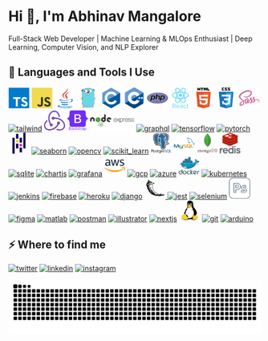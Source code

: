 <h1>Hi 👋, I'm Abhinav Mangalore</h1>
<p>Full-Stack Web Developer | Machine Learning & MLOps Enthusiast | Deep Learning, Computer Vision, and NLP Explorer</p>
<h2>🚀 Languages and Tools I Use</h2>
<p><a target="_blank" href="https://raw.githubusercontent.com/devicons/devicon/master/icons/typescript/typescript-original.svg" style="display: inline-block;"><img src="https://raw.githubusercontent.com/devicons/devicon/master/icons/typescript/typescript-original.svg" alt="typescript" width="42" height="42" /></a>
<a target="_blank" href="https://raw.githubusercontent.com/devicons/devicon/master/icons/javascript/javascript-original.svg" style="display: inline-block;"><img src="https://raw.githubusercontent.com/devicons/devicon/master/icons/javascript/javascript-original.svg" alt="javascript" width="42" height="42" /></a>
<a target="_blank" href="https://raw.githubusercontent.com/devicons/devicon/master/icons/java/java-original.svg" style="display: inline-block;"><img src="https://raw.githubusercontent.com/devicons/devicon/master/icons/java/java-original.svg" alt="java" width="42" height="42" /></a>
<a target="_blank" href="https://raw.githubusercontent.com/devicons/devicon/master/icons/go/go-original.svg" style="display: inline-block;"><img src="https://raw.githubusercontent.com/devicons/devicon/master/icons/go/go-original.svg" alt="go" width="42" height="42" /></a>
<a target="_blank" href="https://raw.githubusercontent.com/devicons/devicon/master/icons/c/c-original.svg" style="display: inline-block;"><img src="https://raw.githubusercontent.com/devicons/devicon/master/icons/c/c-original.svg" alt="c" width="42" height="42" /></a>
<a target="_blank" href="https://raw.githubusercontent.com/devicons/devicon/master/icons/cplusplus/cplusplus-original.svg" style="display: inline-block;"><img src="https://raw.githubusercontent.com/devicons/devicon/master/icons/cplusplus/cplusplus-original.svg" alt="cplusplus" width="42" height="42" /></a>
<a target="_blank" href="https://raw.githubusercontent.com/devicons/devicon/master/icons/php/php-original.svg" style="display: inline-block;"><img src="https://raw.githubusercontent.com/devicons/devicon/master/icons/php/php-original.svg" alt="php" width="42" height="42" /></a>
<a target="_blank" href="https://raw.githubusercontent.com/devicons/devicon/master/icons/react/react-original-wordmark.svg" style="display: inline-block;"><img src="https://raw.githubusercontent.com/devicons/devicon/master/icons/react/react-original-wordmark.svg" alt="react" width="42" height="42" /></a>
<a target="_blank" href="https://raw.githubusercontent.com/devicons/devicon/master/icons/html5/html5-original-wordmark.svg" style="display: inline-block;"><img src="https://raw.githubusercontent.com/devicons/devicon/master/icons/html5/html5-original-wordmark.svg" alt="html5" width="42" height="42" /></a>
<a target="_blank" href="https://raw.githubusercontent.com/devicons/devicon/master/icons/css3/css3-original-wordmark.svg" style="display: inline-block;"><img src="https://raw.githubusercontent.com/devicons/devicon/master/icons/css3/css3-original-wordmark.svg" alt="css3" width="42" height="42" /></a>
<a target="_blank" href="https://raw.githubusercontent.com/devicons/devicon/master/icons/sass/sass-original.svg" style="display: inline-block;"><img src="https://raw.githubusercontent.com/devicons/devicon/master/icons/sass/sass-original.svg" alt="sass" width="42" height="42" /></a>
<a target="_blank" href="https://www.vectorlogo.zone/logos/tailwindcss/tailwindcss-icon.svg" style="display: inline-block;"><img src="https://www.vectorlogo.zone/logos/tailwindcss/tailwindcss-icon.svg" alt="tailwind" width="42" height="42" /></a>
<a target="_blank" href="https://raw.githubusercontent.com/devicons/devicon/master/icons/redux/redux-original.svg" style="display: inline-block;"><img src="https://raw.githubusercontent.com/devicons/devicon/master/icons/redux/redux-original.svg" alt="redux" width="42" height="42" /></a>
<a target="_blank" href="https://raw.githubusercontent.com/devicons/devicon/master/icons/bootstrap/bootstrap-plain-wordmark.svg" style="display: inline-block;"><img src="https://raw.githubusercontent.com/devicons/devicon/master/icons/bootstrap/bootstrap-plain-wordmark.svg" alt="bootstrap" width="42" height="42" /></a>
<a target="_blank" href="https://raw.githubusercontent.com/devicons/devicon/master/icons/nodejs/nodejs-original-wordmark.svg" style="display: inline-block;"><img src="https://raw.githubusercontent.com/devicons/devicon/master/icons/nodejs/nodejs-original-wordmark.svg" alt="nodejs" width="42" height="42" /></a>
<a target="_blank" href="https://raw.githubusercontent.com/devicons/devicon/master/icons/express/express-original-wordmark.svg" style="display: inline-block;"><img src="https://raw.githubusercontent.com/devicons/devicon/master/icons/express/express-original-wordmark.svg" alt="express" width="42" height="42" /></a>
<a target="_blank" href="https://www.vectorlogo.zone/logos/graphql/graphql-icon.svg" style="display: inline-block;"><img src="https://www.vectorlogo.zone/logos/graphql/graphql-icon.svg" alt="graphql" width="42" height="42" /></a>
<a target="_blank" href="https://www.vectorlogo.zone/logos/tensorflow/tensorflow-icon.svg" style="display: inline-block;"><img src="https://www.vectorlogo.zone/logos/tensorflow/tensorflow-icon.svg" alt="tensorflow" width="42" height="42" /></a>
<a target="_blank" href="https://www.vectorlogo.zone/logos/pytorch/pytorch-icon.svg" style="display: inline-block;"><img src="https://www.vectorlogo.zone/logos/pytorch/pytorch-icon.svg" alt="pytorch" width="42" height="42" /></a>
<a target="_blank" href="https://raw.githubusercontent.com/devicons/devicon/2ae2a900d2f041da66e950e4d48052658d850630/icons/pandas/pandas-original.svg" style="display: inline-block;"><img src="https://raw.githubusercontent.com/devicons/devicon/2ae2a900d2f041da66e950e4d48052658d850630/icons/pandas/pandas-original.svg" alt="pandas" width="42" height="42" /></a>
<a target="_blank" href="https://seaborn.pydata.org/_images/logo-mark-lightbg.svg" style="display: inline-block;"><img src="https://seaborn.pydata.org/_images/logo-mark-lightbg.svg" alt="seaborn" width="42" height="42" /></a>
<a target="_blank" href="https://www.vectorlogo.zone/logos/opencv/opencv-icon.svg" style="display: inline-block;"><img src="https://www.vectorlogo.zone/logos/opencv/opencv-icon.svg" alt="opencv" width="42" height="42" /></a>
<a target="_blank" href="https://upload.wikimedia.org/wikipedia/commons/0/05/Scikit_learn_logo_small.svg" style="display: inline-block;"><img src="https://upload.wikimedia.org/wikipedia/commons/0/05/Scikit_learn_logo_small.svg" alt="scikit_learn" width="42" height="42" /></a>
<a target="_blank" href="https://raw.githubusercontent.com/devicons/devicon/master/icons/postgresql/postgresql-original-wordmark.svg" style="display: inline-block;"><img src="https://raw.githubusercontent.com/devicons/devicon/master/icons/postgresql/postgresql-original-wordmark.svg" alt="postgresql" width="42" height="42" /></a>
<a target="_blank" href="https://raw.githubusercontent.com/devicons/devicon/master/icons/mysql/mysql-original-wordmark.svg" style="display: inline-block;"><img src="https://raw.githubusercontent.com/devicons/devicon/master/icons/mysql/mysql-original-wordmark.svg" alt="mysql" width="42" height="42" /></a>
<a target="_blank" href="https://raw.githubusercontent.com/devicons/devicon/master/icons/mongodb/mongodb-original-wordmark.svg" style="display: inline-block;"><img src="https://raw.githubusercontent.com/devicons/devicon/master/icons/mongodb/mongodb-original-wordmark.svg" alt="mongodb" width="42" height="42" /></a>
<a target="_blank" href="https://raw.githubusercontent.com/devicons/devicon/master/icons/redis/redis-original-wordmark.svg" style="display: inline-block;"><img src="https://raw.githubusercontent.com/devicons/devicon/master/icons/redis/redis-original-wordmark.svg" alt="redis" width="42" height="42" /></a>
<a target="_blank" href="https://www.vectorlogo.zone/logos/sqlite/sqlite-icon.svg" style="display: inline-block;"><img src="https://www.vectorlogo.zone/logos/sqlite/sqlite-icon.svg" alt="sqlite" width="42" height="42" /></a>
<a target="_blank" href="https://www.chartjs.org/media/logo-title.svg" style="display: inline-block;"><img src="https://www.chartjs.org/media/logo-title.svg" alt="chartjs" width="42" height="42" /></a>
<a target="_blank" href="https://www.vectorlogo.zone/logos/grafana/grafana-icon.svg" style="display: inline-block;"><img src="https://www.vectorlogo.zone/logos/grafana/grafana-icon.svg" alt="grafana" width="42" height="42" /></a>
<a target="_blank" href="https://raw.githubusercontent.com/devicons/devicon/master/icons/amazonwebservices/amazonwebservices-original-wordmark.svg" style="display: inline-block;"><img src="https://raw.githubusercontent.com/devicons/devicon/master/icons/amazonwebservices/amazonwebservices-original-wordmark.svg" alt="aws" width="42" height="42" /></a>
<a target="_blank" href="https://www.vectorlogo.zone/logos/google_cloud/google_cloud-icon.svg" style="display: inline-block;"><img src="https://www.vectorlogo.zone/logos/google_cloud/google_cloud-icon.svg" alt="gcp" width="42" height="42" /></a>
<a target="_blank" href="https://www.vectorlogo.zone/logos/microsoft_azure/microsoft_azure-icon.svg" style="display: inline-block;"><img src="https://www.vectorlogo.zone/logos/microsoft_azure/microsoft_azure-icon.svg" alt="azure" width="42" height="42" /></a>
<a target="_blank" href="https://raw.githubusercontent.com/devicons/devicon/master/icons/docker/docker-original-wordmark.svg" style="display: inline-block;"><img src="https://raw.githubusercontent.com/devicons/devicon/master/icons/docker/docker-original-wordmark.svg" alt="docker" width="42" height="42" /></a>
<a target="_blank" href="https://www.vectorlogo.zone/logos/kubernetes/kubernetes-icon.svg" style="display: inline-block;"><img src="https://www.vectorlogo.zone/logos/kubernetes/kubernetes-icon.svg" alt="kubernetes" width="42" height="42" /></a>
<a target="_blank" href="https://www.vectorlogo.zone/logos/jenkins/jenkins-icon.svg" style="display: inline-block;"><img src="https://www.vectorlogo.zone/logos/jenkins/jenkins-icon.svg" alt="jenkins" width="42" height="42" /></a>
<a target="_blank" href="https://www.vectorlogo.zone/logos/firebase/firebase-icon.svg" style="display: inline-block;"><img src="https://www.vectorlogo.zone/logos/firebase/firebase-icon.svg" alt="firebase" width="42" height="42" /></a>
<a target="_blank" href="https://www.vectorlogo.zone/logos/heroku/heroku-icon.svg" style="display: inline-block;"><img src="https://www.vectorlogo.zone/logos/heroku/heroku-icon.svg" alt="heroku" width="42" height="42" /></a>
<a target="_blank" href="https://cdn.worldvectorlogo.com/logos/django.svg" style="display: inline-block;"><img src="https://cdn.worldvectorlogo.com/logos/django.svg" alt="django" width="42" height="42" /></a>
<a target="_blank" href="https://techicons.dev/icons/flask" >
        <svg xmlns="http://www.w3.org/2000/svg" viewBox="0 0 128 128" width="42" height="42"><path fill="#010101" d="M44.44 100.63c-4.23-3.33-8.74-6.52-11.83-11.01-6.49-7.92-11.49-17.1-14.9-26.74-2.07-6.27-2.77-12.99-5.44-19.02-2.78-4.38.48-9.16 5.27-10.55 2.13-.41 5.89-2.43 1.36-.98-4.06 2.98-4.45-2.71-.29-3.07 2.84-.38 3.89-2.7 2.92-4.8-3.05-1.99 7.4-4.18 2.14-7.15-5.48-5.91 7.66-7.05 4.42-.33-.77 5.16 9.18-.95 6.87 5.01 2.35 2.86 8.8.65 8.63 4.67 3.42.24 4.6 3.11 7.8 3.33 3.33 1.5 9.36 2.69 10.49 6.44-3.3 2.61-10.95-5.4-11.31 1.84 1 10.69.74 21.7 4.65 31.88 1.85 6.16 6.33 11.01 10.38 15.81 3.88 4.7 9.12 8.01 14.48 10.8 4.69 2.21 9.75 3.68 14.87 4.6 2.07-1.59 5.74-7.48 8.97-5 .16 2.8-6.42 5.84-.31 5.54 3.59-1.08 6.08 2.77 9.04-.71 2.72 3.23 11.32-2.06 9.38 4.53-2.62 1.69-6.44.67-9.07 3-4.33-2.16-7.77 1.93-12.56 1.42-5.32.95-10.73 1.34-16.13 1.34-8.85-.7-17.89-.99-26.3-4.07-4.74-1.38-9.37-4.08-13.53-6.78zm7.47 3.24c4.63 2 9.16 4.11 14.23 4.75 8.05 1.12 16.37 2.84 24.45 1.27-3.66-1.65-7.44.64-11.08-1.18-4.37.94-9.06-.24-13.5-.82-5.05-2.25-10.5-3.8-15.23-6.72-5.91-2.16 3.06 2.77 4.65 3.17 3.69 2.1-4.06-1.08-5.16-1.95-3.09-1.74-3.49-1.37-.31.39.64.37 1.28.77 1.95 1.09zm-8.81-6.23c4.49 1.66-.02-3.16-2.07-2.88-.91-1.58-3.48-2.58-1.67-3.43-3.26 1.13-3.42-4.3-4.95-3.53-3.45-1.09-1.34-4.95-5.45-7.32-.37-2.5-4.08-4.66-5.26-8.43-.52-1.93-4.19-7.46-1.94-2.31 1.92 4.96 5.29 9.21 8.1 13.45 2.18 4.04 4.76 8.26 8.72 10.78 1.34 1.3 2.63 3.27 4.52 3.67zM30.17 83.45c.16-.68.82 1.46 0 0zm18.3 16.18c1-.44-1.43-.56 0 0zm2.44.89c-.25-1.23-1.11.69 0 0zm3.05 1.27c1.45-1.38-2.24-.87 0 0zm5.22 2.91c.89-1.3-2.82-.49 0 0zm-10.03-6.99c2.25-1.46-2.91-.02 0 0zm2.29 1.14c-.07-.77-.82.34 0 0zm11.43 7.13c1.84 1.16 10.73 2.54 5.16.48-.93.2-10.33-2.66-5.16-.48zM44.72 91.85c-.18-.77-2.85-.85 0 0zm5.32 3.1c1.39-.96-2.87-.74 0 0zm4.48 2.75c1.98-.75-3.23-.75 0 0zm-11.97-8.21c2.16 1.65 8.7.21 3.3-.99-2.45-1.31-7.99-2.2-4.22.79l.92.2zm15 9.16c.9-1.53-3.77-.88 0 0zm-4.56-3.63c5.27 1.49-4.43-3.34-1.3-.55l.7.32.6.23zm9.14 5.28c4.99.05-4.51-.68 0 0zm-21.5-13.7c-.19-.93-1.23.08 0 0zm29.94 18.44c.14-1.68-1.62 1.25 0 0zM49.15 91.82c-.3-.88-1.56-.04 0 0zm-8.04-5.8c2.86-.17-3.93-1.26 0 0zm-9.54-6.16c-.36-1.38-3.12-2.47 0 0zM56.6 95.74c-.52-.6-.25.13 0 0zm15.58 9.56c-.05-.91-.85.35 0 0zM55.22 94.32c.28-1.18-2.44-.36 0 0zm-11.6-7.36c2.13-.23-3.42-1.44 0 0zm19.63 12.2c3.32-1.32-3.24-.64 0 0zm-10.21-6.93c3.83.49-4.56-2.61-.84-.28l.84.28zm13.31 8.19c3.58-2.14 2.4 5.01 6.07.6 3.62-2.64-3.13 3.27 1.33.47 3.23-2.16 7.99 1.02 11 2.06 2.16-.11 4.27 1.87 6.49.67 4.27-1.15-8.36-1.71-5.05-3.75-3.91 1.14-6.8-1.36-8.72-3.86-4.39-1.01-9.46-3.25-11.65-7.14-.89-1.46 1.29.21-.77-2.18-2.64-2.35-3.96-5.02-5.73-7.88-2.12-1.13-2.37-4.46-2.58-.11.02-2.74-2.56-4.59-3.19-3.82-.01-2.64 2.76-1.32.82-3.27-.42-2.74-1.79-5.59-2.2-8.68-.64-1.49-.09-4.68-2.19-1.31-.76 3.57-.25-4.38.94-1.76 1.56-2.67-.56-2.36-.65-1.99 1.02-2.26.64-5.46-.27-4.24.54-2.39.86-8.8-.81-7.66 1.01-2.5 1.92-11.44-2.47-8.03-1.78.03-4.85.64-6.31 1.37 4.56 2.51-.46.91-2.32.51-.24 2.33-2.08 1.32-4.38 1.34 3.67.45-1.79 3.75-3.89 2.47-2.74 1.31 2.36 4.57.05 5.58.28 1.52-4.19-.55-3.84 2.96-2.65-1.12-.36 4.16.96 2.38 4.51 1.22 3.18 4.01 3.29 6.65-.74 1.54-3.63-3.62-.64-3.38-2.36-3.83-2.61-1.38-4.56.39-.45.13 4.99 2.53 1.57 3.72 3.01.47 3.1 3.1 3.71 4.76 1.81 1.88 1.44-2.08 3.6.18-1.37-2.02-7.25-5.68-2.52-4.51-.03-2.03-.86-3.67.6-3.63 1.44-2.6-1.51 6.42 1.73 3.11.9-.39 1.12-2.6 2.73.21 2.34 2.3.85 3.97-2.46 1.86.59 2.01 4.42 2.72 3.7 5.86.76 2.76 1.83 1.74 2.76 1.58.73 2.68 1.14.71 1.18-.57 3.34.72 2.56 2.69 3.6 4.07 2.3 1.04-3.29-7.04.66-2.43 4.16 3.75 1.56 5.32-2.17 4.72 2.36-.19 3.12 3.19 6.07 3.07 2.69 1.28 4.52 6.2-.12 4.15-1.61-1.45-7.31-3.24-2.65-.48 4.3 1.99 7.71 3.18 11.86 5.68 2.96 2.12 4.25 4.54 5.37 5.02-2.49 1.19-7.51-.95-3.78-1.61-2.33-.42-4.94-1.6-2.71 1.3 1.89 1.58 6.71 1.42 7.58 1.59-.73 1.61-1.99 1.74.03 1.86-2.25 1.22.72 1.41.93 2.1zm-4.6-13c-1.37-1.43-1.72-4.11-.24-1.78.75.3 2.43 4.38.24 1.78zm14.99 9.52c.85-.06.02.65 0 0zM59.59 83.91c-.06-2.17.49 1.67 0 0zM58.1 81.9c-1.73-3.32 2.17.95 0 0zM40.04 69.44c1.01-.27.5 1.73 0 0zm14.37 7.79c.62-2.33.73 1.96 0 0zm-10.15-7.06c-.71-1.29 1.5 1.21 0 0zm8.71 2.79c-1.63-3.65 1.16-2 .36.6l-.36-.6zM37.95 62.95c-.73-1.2-1.93-4.72-1.55-5.79.35 1.75 3.72 7.53 1.65 2.39-2.28-4.3 2.73 1.4 3.25 2.47.24 1.07-1.41-.29-.29 2.21-2.04-2.85-1.2 1.58-3.06-1.28zm-4.64-3.2c.19-2.79 1.06 1.91 0 0zm2.08.72c1-2.11 1.69 2.93 0 0zm-5.02-3.89c-1.73-1.72-2.98-3.3.08-1.07 1.18.05-2.62-3.6.28-1.16 3.06.56 1.51 5.01-.36 2.23zm2.64-.07c1-.99.53.98 0 0zm1.62.52c-1.52-2.85 1.85 1.2 0 0zm-3.22-3.08c-5.02-4.47 6.31 2.34.82.83l-.82-.83zm14.39 8.36c-2.18-1.3-.58-9.18.16-3.79 2.11-.68-.12 2.78 1.46 2.75-.24 2.18-.95 2.97-1.62 1.04zm5.33 3.15c.21-2.38.45 1.62 0 0zm-.93-.92c.24-1.01.03 1.2 0 0zM32.39 52.48c-3.23-4.45 9.38 4.51 2.07 1.13-.77-.21-1.69-.28-2.07-1.13zm10.26 5.43c-.31-3.75.68.62 0 0zm7.78 5c.6-2.14.05 1.41 0 0zM32.89 50.78c1.92-.41 7.95 3.37 2.41 1.08-.62-.69-1.93-.38-2.41-1.08zm16.47 8.21c.2-3.84 1.15-2.29.01.55l-.01-.55zm-15.05-9.55c.78-1.15-2.08-5.18.41-1.45 1.08.85 3.11 1.43 1.31 1.79 2.84 2.5-.68.68-1.72-.34zm14.24 8.35c.54-4.37.47 2.56 0 0zM32.68 45.41c.6-.26.32.79 0 0zm3.71 2.21c.96-2.01 1.77 2.23 0 0zm10.47 5.82c0-.77.2 1.12 0 0zm-.6-1.34c-1.45-3.59 1.35 1.9 0 0zm-.89-2.35c-.25-1.48.83 1.86 0 0zm1.45-2.36c-1-1.76 1.26-7.75 1.51-4.03-1.05 2.89-.3 4.51.43.63 1.36-3.06-.29 6.02-1.94 3.4zm1.49-8.91c.44-.53.1.65 0 0zM45.82 87.6c-.59-.52.07.33 0 0zm5.13 2.6c2.86.74 2.84-.44.26-.79-1.39-1.29-5.77-2.66-1.85-.16.27.65 1.09.63 1.59.95zm-10.14-6.74c1.57 1.18 5.93 3.32 2.24.45 1.24-1.44-2.38-2.21-1.18-3.18-3.06-1.87-2.41-1.7-.27-1.64-3.67-1.64.53-1.52.33-2.36-1.42-.28-7.03-2.5-3.73.18-3.36-1.71-.8.64-1.82.39-3.44-.94 3.06 2.62-.54 1.73 1.97 1.56 5.3 4 .83 1.65-.57.85 3.21 2.14 4.14 2.78zm5.37 3.09c6.53 2.1-3.2-2.58 0 0zm27.5 16.65c.08-1.3-.9 1.11 0 0zm2.82 1.19c1.51-1.46.06 2.33 2.5-.36.03-1.92-.07-3.06-2.8-.72-.75.42-1.09 2.19.3 1.08zM31.65 76.22c-.47-1.82-3.25-1.81 0 0zm3.01 1.98c-1.12-1.86-4-1.68 0 0zm17.17 10.35c1.68 1.49 7.7 1.09 2.03.18-.83-1.24-5.32-.94-2.03-.18zm23.6 14.57c2.57-2.16-2.5.97 0 0zm5.36 3.69c.02-.69-1.11.3 0 0zm.01-.97c2.86-3.03-2.77.18 0 0zM24.22 70.01c-2.43-3.47-1.51-5.03-3.86-7.87-.45-2.17-4.03-7.09-1.85-1.88 1.99 3.05 2.58 7.77 5.71 9.75zm55.68 34.87c5.26-3.4-2.15-1.48 0 0zm4.01 1.57c2.64-2.26-1.66-.47 0 0zM30.75 72.38c.76-1.12-1.94-.14 0 0zm52.33 32.99c2.55-1.64-.59-1.39-.46.15l.46-.15zM48.5 83.58c-.09-1.11-1.35.09 0 0zm2.14 1.23c-.69-1.38-1.05.21 0 0zm36.53 21.67c3.27-2.36-1.98-.45-.68.45l.68-.45zm-1.26-.6c2.67-2.23-2.8.99 0 0zm6.39 4.25c1.79-1.19-2.17-.38 0 0zM32.39 71.57c2.39.54 9.56 5.89 5.33.37-2.17-.64-.87-5.94-3.08-5 1.48 2.48 1.22 3.53-1.9 1.97-3.91-1.91-2.2.94-1.43 1.73-1.04.25 1.39.91 1.08.93zm-10.9-8.61c.43-1.77-3.95-9.75-2.07-4 .68 1.21.61 3.49 2.07 4zM41.5 75.3c-1.23-1.03-.06-.15 0 0zm3.03.71c0-1.88-3.35-.77 0 0zm26.3 16.57c-.5-1.28-1.98-.02 0 0zm1.26.93c-.18-.72-.72.14 0 0zm10.43 6.56c1-.74-1.25-.09 0 0zM26.93 64.35c2.87-1.11-3.07-.79 0 0zm41.59 26.2c-.04-1.86-1.83.46 0 0zM25.8 61.71c1.84-.62-1.71-.41 0 0zm5.34 2.59c-.03-.61-.56.23 0 0zm65.22 39.99c2.37-.48 7.77 1.21 8.64-.63-2.88-.07-9.95-2.03-10.28.46l.63.1 1.01.07zM32.84 64.73c.05-1.88-1.46-.07 0 0zm-14.05-9.75c-.64-3.58-2.43-.54 0 0zm3.35.84c.04-1.15-3.07-1.03 0 0zm1.91.94c-.55-.44-.43.57 0 0zm12.06 7.73c.57-.52-1.35-.38 0 0zm-13.33-9.85c-.33-2.71-3.88-.4 0 0zm-6.87-4.46c-.1-1.25-.67.47 0 0zm1.02-.77c-.17-1.48-.88.19 0 0zm5.65 3.37c2.39-.94-4.35-1.94-.49-.18l.49.18zm75.59 46.69c1.53-1.4-1.94-.43 0 0zm9.13 4.74c.61-1.81-1.54.23 0 0zM23.15 49.82c.26-1.75-1.89.35 0 0zm-8.03-5.38c-.43-2.47-.37-6.82 3.76-5.35-5.51 1.1 3.82 6.85 2.64 2.31 2.32.11 4.53-1.37 3.32.88 4.57-.5 7.73-4.46 12.14-3.91 3.44-.46 7.19-.8 10.89-2.18 3.04-.22 5.97-3.5 4.31-5.44-4.15-.35-8.5.17-13.08 1.08-5.08 1.06-9.7 3.06-14.83 3.93-5 .67 1 1.85-.43 2.11-2.61.9 3.11 1.52-.34 2.47-2.13-.41-4.35-1.14-3.44-3.38-4.79.62-9 2.61-5.21 7.48h.27zm11.54-5.88c1.12-4.14 6.01 3.4 1.84.55-.5-.38-1.32-.68-1.84-.55zm.22-2.01c1.62-1.2.86.68 0 0zm2.06.04c.15-1.9 4.71 1.01.75.68l-.75-.68zm2.81-1.14c1.03-1.2.3 1.07 0 0zm.72-.48c1.71-2.06 9.69-1.31 3.85-.2-1.56-1.18-2.76.7-3.85.2zm10.42-1.6c-.26-5.62 5.18 1.99 0 0zm2.96-.02c1.08-2.83 4.2-1.14.5-.57.08.3-.11 1.46-.5.57zM21.99 48.37c3.23-1.98-3.43-1.72 0 0zm2.39.66c1.13-1.2-2.46-.49 0 0zm-7.04-4.99c1.85-1.42-2.18-.54 0 0zm95.35 59.65c.05-1.65-1.41.74 0 0zM103 97.08c.28-1.9-1.24.16 0 0zm12.36 7.25c2.58.01 7.82-.8 2.2-.8-.88.13-5.13.11-2.2.8zM26.48 47.87c2.09-.14 3.27-2.3-.41-2.18-5.69-.59 5.02 1.95-.73 1.22-.77.51 1.09 1.1 1.14.96zm1.84.93c-.22-1.34-.65.71 0 0zm2.18-5.82c.9-1.12-1.26-.3 0 0zm-6.95-11.6c3.73-1.27 8.82-2.69 10.58.62-1.79-2.15-.72-4.28.97-1.12 2.39 3.19 3.59-1.45 2.03-2.52 1.77 2.2 3.79 3.24 1.19.14 2.83-3.4-5.66.45-7.59.41-.92.41-9.58 2.2-7.18 2.47zm2.19-4.18c2.13-1.6 7.35.96 4-1.59-.33-.3-7.35 1.93-4 1.59zm7.75.32c2.49.06-1.07-3.34 1.89-1.8-.49-1.59-3.45-1.89-4.9-2.52-.82 1.45 1.66 4.34 3.01 4.32zm-6.39-7.04c.86-1.16-1.51.6 0 0zm3.16.76c4.01-.53-1.02-1.72-.81-.04l.81.04zm-5.91-4.62c-2.82-3.69 5.31.62 2.44-3.24-2.41-1.92-4.73 2.16-2.44 3.24zm36.21 19.5c1.29-2.29-5.34-3.09-.87-.81.42.14.32.97.87.81z"/></svg>
      </svg>
    </a>
<a target="_blank" href="https://www.vectorlogo.zone/logos/jestjsio/jestjsio-icon.svg" style="display: inline-block;"><img src="https://www.vectorlogo.zone/logos/jestjsio/jestjsio-icon.svg" alt="jest" width="42" height="42" /></a>
<a target="_blank" href="https://raw.githubusercontent.com/detain/svg-logos/780f25886640cef088af994181646db2f6b1a3f8/svg/selenium-logo.svg" style="display: inline-block;"><img src="https://raw.githubusercontent.com/detain/svg-logos/780f25886640cef088af994181646db2f6b1a3f8/svg/selenium-logo.svg" alt="selenium" width="42" height="42" /></a>
<a target="_blank" href="https://raw.githubusercontent.com/devicons/devicon/master/icons/photoshop/photoshop-line.svg" style="display: inline-block;"><img src="https://raw.githubusercontent.com/devicons/devicon/master/icons/photoshop/photoshop-line.svg" alt="photoshop" width="42" height="42" /></a>
<a target="_blank" href="https://www.vectorlogo.zone/logos/figma/figma-icon.svg" style="display: inline-block;"><img src="https://www.vectorlogo.zone/logos/figma/figma-icon.svg" alt="figma" width="42" height="42" /></a>
<a target="_blank" href="https://upload.wikimedia.org/wikipedia/commons/2/21/Matlab_Logo.png" style="display: inline-block;"><img src="https://upload.wikimedia.org/wikipedia/commons/2/21/Matlab_Logo.png" alt="matlab" width="42" height="42" /></a>
<a target="_blank" href="https://www.vectorlogo.zone/logos/getpostman/getpostman-icon.svg" style="display: inline-block;"><img src="https://www.vectorlogo.zone/logos/getpostman/getpostman-icon.svg" alt="postman" width="42" height="42" /></a>
<a target="_blank" href="https://www.vectorlogo.zone/logos/adobe_illustrator/adobe_illustrator-icon.svg" style="display: inline-block;"><img src="https://www.vectorlogo.zone/logos/adobe_illustrator/adobe_illustrator-icon.svg" alt="illustrator" width="42" height="42" /></a>
<a target="_blank" href="https://cdn.worldvectorlogo.com/logos/nextjs-2.svg" style="display: inline-block;"><img src="https://cdn.worldvectorlogo.com/logos/nextjs-2.svg" alt="nextjs" width="42" height="42" /></a>
<a target="_blank" href="https://raw.githubusercontent.com/devicons/devicon/master/icons/linux/linux-original.svg" style="display: inline-block;"><img src="https://raw.githubusercontent.com/devicons/devicon/master/icons/linux/linux-original.svg" alt="linux" width="42" height="42" /></a>
<a target="_blank" href="https://www.vectorlogo.zone/logos/git-scm/git-scm-icon.svg" style="display: inline-block;"><img src="https://www.vectorlogo.zone/logos/git-scm/git-scm-icon.svg" alt="git" width="42" height="42" /></a>
<a target="_blank" href="https://cdn.worldvectorlogo.com/logos/arduino-1.svg" style="display: inline-block;"><img src="https://cdn.worldvectorlogo.com/logos/arduino-1.svg" alt="arduino" width="42" height="42" /></a></p>
<h2>⚡️ Where to find me</h2>
<p><a target="_blank" href="https://twitter.com/PhoenixRFTA16" style="display: inline-block;"><img src="https://img.shields.io/badge/twitter-x?style=for-the-badge&logo=x&logoColor=white&color=%230f1419" alt="twitter" /></a>
<a target="_blank" href="https://www.linkedin.com/in/abhinav-mangalore" style="display: inline-block;"><img src="https://img.shields.io/badge/linkedin-logo?style=for-the-badge&logo=linkedin&logoColor=white&color=%230a77b6" alt="linkedin" /></a>
<a target="_blank" href="https://www.instagram.com/abhinavm16104" style="display: inline-block;"><img src="https://img.shields.io/badge/instagram-logo?style=for-the-badge&logo=instagram&logoColor=white&color=%23F35369" alt="instagram" /></a></p>
<!-- <p><img align="center" src="https://github-readme-stats.vercel.app/api?username=AbhinavMangalore16&show_icons=true&locale=en" alt="AbhinavMangalore16" /></p>
<p><img align="center" src="https://github-readme-streak-stats.herokuapp.com/?user=AbhinavMangalore16&" alt="AbhinavMangalore16" /></p>
<p><img src="https://github-readme-stats.vercel.app/api/top-langs?username=AbhinavMangalore16&show_icons=true&locale=en&layout=compact" alt="AbhinavMangalore16" /></p>
<p><a href="https://github.com/ryo-ma/github-profile-trophy"><img src="https://github-profile-trophy.vercel.app/?username=AbhinavMangalore16" alt="AbhinavMangalore16" /></a></p> -->

<picture>
  <source media="(prefers-color-scheme: dark)" srcset="https://github.com/AbhinavMangalore16/AbhinavMangalore16/blob/output/github-snake-dark.svg" />
  <source media="(prefers-color-scheme: light)" srcset="https://github.com/AbhinavMangalore16/AbhinavMangalore16/blob/output/github-snake.svg" />
  <img alt="github-snake" src="https://github.com/AbhinavMangalore16/AbhinavMangalore16/blob/output/github-snake.svg" />
</picture>
